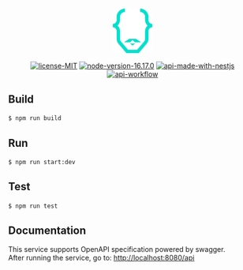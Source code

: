 <p align="center">
  <a href="https://github.com/svenkang/hobbitlink" target="blank"><img src="https://github.com/svenkang/hobbitlink/blob/main/ui/public/images/logo.svg" width="80" alt="Hobbitlink Logo" /></a>
</p>
<p align="center">
  <a href="https://github.com/svenkang/hobbitlink"><img src="https://img.shields.io/badge/license-MIT-success" alt="license-MIT" /></a>
  <a href="https://github.com/svenkang/hobbitlink/blob/main/server/.nvmrc" target="_blank"><img src="https://img.shields.io/badge/node-v16.17.0-green" alt="node-version-16.17.0" /></a>
  <a href="https://docs.nestjs.com/" target="_blank"><img src="https://img.shields.io/badge/api%20with-nestjs-red" alt="api-made-with-nestjs" /></a>
  <a href="https://github.com/svenkang/hobbitlink/actions/workflows/api-workflow.yml" target="_blank"><img src="https://github.com/svenkang/hobbitlink/actions/workflows/api-workflow.yml/badge.svg" alt="api-workflow" /></a>
</p>

## Build
```bash
$ npm run build
```

## Run
```bash
$ npm run start:dev
```

## Test
```bash
$ npm run test
```

## Documentation
This service supports OpenAPI specification powered by swagger.\
After running the service, go to: [http://localhost:8080/api](http://localhost:8080/api)

